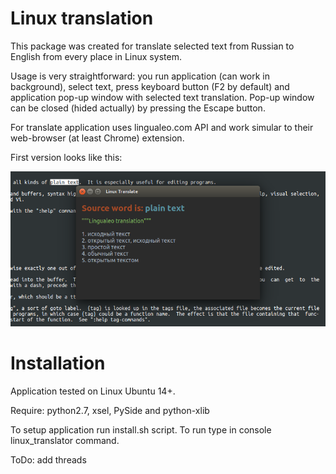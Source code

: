 # Linux translation

This package was created for translate selected text from 
Russian to English from every place in Linux system.

Usage is very straightforward: you run application (can work in
background), select text, press keyboard button (F2 by default) and
application pop-up window with selected text translation. Pop-up window
can be closed (hided actually) by pressing the Escape button.

For translate application uses lingualeo.com API and work simular
to their web-browser (at least Chrome) extension.

First version looks like this:

![linux-translate screenshot][screenshot]

[screenshot]: screenshot.png

# Installation

Application tested on Linux Ubuntu 14+.

Require: python2.7, xsel, PySide and python-xlib

To setup application run install.sh script.
To run type in console linux_translator command.

ToDo: add threads
